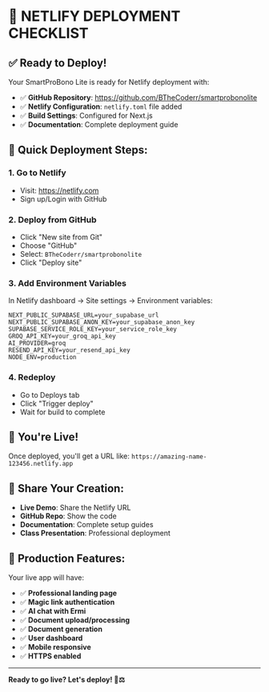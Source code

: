# 🚀 **NETLIFY DEPLOYMENT CHECKLIST**

## ✅ **Ready to Deploy!**

Your SmartProBono Lite is ready for Netlify deployment with:
- ✅ **GitHub Repository**: https://github.com/BTheCoderr/smartprobonolite
- ✅ **Netlify Configuration**: `netlify.toml` file added
- ✅ **Build Settings**: Configured for Next.js
- ✅ **Documentation**: Complete deployment guide

## 🎯 **Quick Deployment Steps:**

### **1. Go to Netlify**
- Visit: https://netlify.com
- Sign up/Login with GitHub

### **2. Deploy from GitHub**
- Click "New site from Git"
- Choose "GitHub"
- Select: `BTheCoderr/smartprobonolite`
- Click "Deploy site"

### **3. Add Environment Variables**
In Netlify dashboard → Site settings → Environment variables:

```env
NEXT_PUBLIC_SUPABASE_URL=your_supabase_url
NEXT_PUBLIC_SUPABASE_ANON_KEY=your_supabase_anon_key
SUPABASE_SERVICE_ROLE_KEY=your_service_role_key
GROQ_API_KEY=your_groq_api_key
AI_PROVIDER=groq
RESEND_API_KEY=your_resend_api_key
NODE_ENV=production
```

### **4. Redeploy**
- Go to Deploys tab
- Click "Trigger deploy"
- Wait for build to complete

## 🎉 **You're Live!**

Once deployed, you'll get a URL like:
`https://amazing-name-123456.netlify.app`

## 🔗 **Share Your Creation:**

- **Live Demo**: Share the Netlify URL
- **GitHub Repo**: Show the code
- **Documentation**: Complete setup guides
- **Class Presentation**: Professional deployment

## 🚀 **Production Features:**

Your live app will have:
- ✅ **Professional landing page**
- ✅ **Magic link authentication**
- ✅ **AI chat with Ermi**
- ✅ **Document upload/processing**
- ✅ **Document generation**
- ✅ **User dashboard**
- ✅ **Mobile responsive**
- ✅ **HTTPS enabled**

---

**Ready to go live? Let's deploy! 🚀⚖️**
